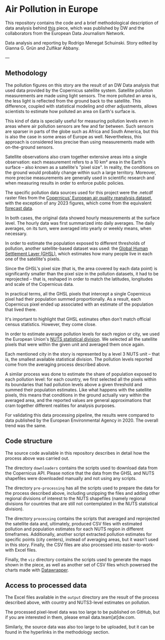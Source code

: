 # Air Pollution in Europe

This repository contains the code and a brief methodological description of data analysis behind [this](https://www.dw.com/en/air-pollution-nearly-everyone-in-europe-breathing-bad-air/a-66657048) piece, which was published by DW and the collaborators from the European Data Journalism Network.

Data analysis and reporting by Rodrigo Menegat Schuinski.
Story edited by Gianna G. Grün and Zulfikar Abbany.

—

## Methodology
The pollution figures on this story are the result of an DW Data analysis that used data provided by the Copernicus satellite system. Satellite pollution measurements are made using light sensors. The more polluted an area is, the less light is reflected from the ground back to the satellite. This difference, coupled with statistical modeling and other adjustments, allows scientists to estimate how polluted an area on Earth's surface is. 

This kind of data is specially useful for measuring pollution levels even in areas where air pollution sensors are few and far between. Such sensors are sparser in parts of the globe such as Africa and South America, but this is also the case in some areas of Europe as well. Nevertheless, this approach is considered less precise than using measurements made with on-the-ground sensors. 

Satellite observations also cram together extensive areas into a single observation: each measurement refers to a 10 km² area in the Earth's surface – also known as a satellite's "pixel size". In reality, the conditions on the ground would probably change within such a large territory. Moreover, more precise measurements are generally used in scientific research and when measuring results in order to enforce public policies.

The specific pollution data sources used for this project were the .netcdf raster files from the [Copernicus' European air quality reanalysis dataset](https://ads.atmosphere.copernicus.eu/cdsapp#!/dataset/cams-europe-air-quality-reanalyses), with the exception of any 2023 figures, which come from the equivalent [forecast data](https://ads.atmosphere.copernicus.eu/cdsapp#!/dataset/cams-europe-air-quality-forecasts?tab=overview). 

In both cases, the original data showed hourly measurements at the surface level. The hourly data was first summarized into daily averages. The daily averages, on its turn, were averaged into yearly or weekly means, when necessary.

In order to estimate the population exposed to different thresholds of pollution, another satellite-based dataset was used: the [Global Human Settlement Layer (GHSL)](https://ghsl.jrc.ec.europa.eu/), which estimates how many people live in each one of the satellite's pixels. 

Since the GHSL's pixel size (that is, the area covered by each data point) is significantly smaller than the pixel size in the pollution datasets, it had to be reprojected – that is, reshaped in order to match the latitudes, longitudes and scale of the Copernicus data. 

In practical terms, all the GHSL pixels that intercept a single Copernicus pixel had their population summed proportionally. As a result, each Copernicus pixel ended up associated with an estimate of the population that lived there.

It's important to highlight that GHSL estimates often don't match official census statistics. However, they come close.

In order to estimate average pollution levels for each region or city, we used the European Union's [NUTS statistical division](https://ec.europa.eu/eurostat/web/nuts/background). We selected all the satellite pixels that were within the given unit and averaged them once again. 

Each mentioned city in the story is represented by a level 3 NUTS unit – that is, the smallest available statistical division. The pollution levels reported come from the averaging process described above.

A similar process was done to estimate the share of population exposed to each pollution level: for each country, we first selected all the pixels within its boundaries that had pollution levels above a given threshold and summed their population estimates. Like what happens with the satellite pixels, this means that conditions in the ground actually vary within the averaged area, and the reported values are general approximations that cram together different realities for analysis purposes.

For validating this data processing pipeline, the results were compared to data published by the European Environmental Agency in 2020. The overall trend was the same.


## Code structure
The source code available in this repository describes in detail how the process above was carried out.

The directory `downloaders` contains the scripts used to download data from the Copernicus API. Please notice that the data from the GHSL and NUTS shapefiles were downloaded manually and not using any scripts.

The directory `pre-processing` has all the scripts used to prepare the data for the process described above, including unzipping the files and adding other regional divisions of interest to the NUTS shapefiles (namely regional divisions for countries that are still not contemplated in the NUTS statistical division).

The directory `processing` contains the scripts that averaged and reprojected the satellite data and, ultimately, produced CSV files with estimated pollution and population estimates for each NUTS region in different timeframes. Additionally, another script extracted pollution estimates for specific points (city centers), instead of averaging areas, but it wasn't used in this story. Finally, the CSV files are also processed into easier-to-work-with Excel files.

Finally, the `viz` directory contains the scripts used to generate the maps shown in the piece, as well as another set of CSV files which powersed the charts made with [Datawrapper]([https://www.datawrapper.de/).

## Access to processed data
The Excel files available in the `output` directory are the result of the process described above, with country and NUTS3-level estimates on pollution. 

The processed pixel-level data was too large to be published on GitHub, but if you are interested in them, please email data.team[at]dw.com. 

Similarly, the source data was also too large to be uploaded, but it can be found in the hyperlinks in the methodology section.
